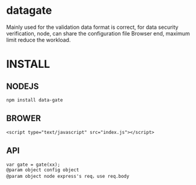 datagate
========

Mainly used for the validation data format is correct, for data security verification, node, can share the configuration file Browser end, maximum limit reduce the workload.

# INSTALL
## NODEJS
	
	npm install data-gate

## BROWER
	
	<script type="text/javascript" src="index.js"></script>

## API
	
	var gate = gate(xx);
	@param object config object
	@param object node express's req，use req.body
